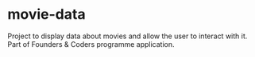 # movie-data
Project to display data about movies and allow the user to interact with it. Part of Founders &amp; Coders programme application.